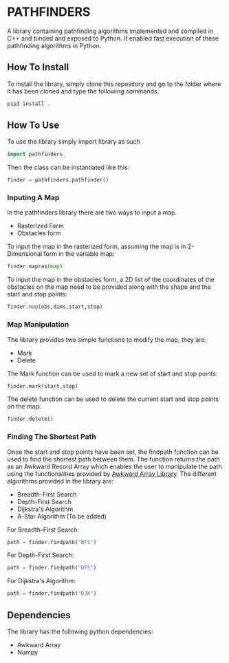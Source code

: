 # PATHFINDERS
A library containing pathfinding algorithms implemented and compiled in C++ and binded and exposed to Python. It enabled fast execution of these pathfinding algorithms in Python.
 
 ## How To Install
 To install the library, simply clone this repository and go to the folder where it has been cloned and type the following commands.
 ```bash
 pip3 install .
 ```
 ## How To Use
 To use the library simply import library as such
 ```python
 import pathfinders
 ```
 Then the class can be instantiated like this:
 ```python
 finder = pathfinders.pathfinder()
 ```
 ### Inputing A Map
 In the pathfinders library there are two ways to input a map.
 * Rasterized Form
 * Obstacles form

To input the map in the rasterized form, assuming the map is in 2-Dimensional form in the variable map:
```python
finder.mapras(map)
```
To input the map in the obstacles form, a 2D list of the coordinates of the obstacles on the map need to be provided along with the shape and the start and stop points:
```python
finder.map(obs,dims,start,stop)
```
### Map Manipulation
The library provides two simple functions to modify the map, they are:
* Mark
* Delete
  
The Mark function can be used to mark a new set of start and stop points:
```python
finder.mark(start,stop)
```
The delete function can be used to delete the current start and stop points on the map:
```python
finder.delete()
```
### Finding The Shortest Path
Once the start and stop points have been set, the findpath function can be used to find the shortest path between them.
The function returns the path as an Awkward Record Array which enables the user to manipulate the path using the functionalities provided by [Awkward Array Library](https://github.com/scikit-hep/awkward-1.0).
The different algorithms provided in the library are:
* Breadth-First Search
* Depth-First Search
* Dijkstra's Algorithm
* A-Star Algorithm (To be added)

For Breadth-First Search:
```python
path = finder.findpath("BFS")
```
For Depth-First Search:
```python
path = finder.findpath("DFS")
```
For Dijkstra's Algorithm:
```python
path = finder.findpath("DJK")
```
## Dependencies
The library has the following python dependencies:
* Awkward Array
* Numpy



